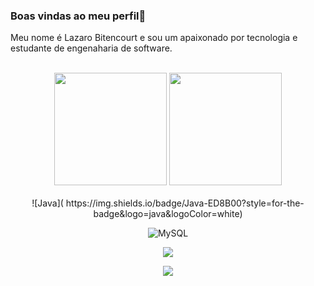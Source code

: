 ### Boas vindas ao meu perfil👋

Meu nome é Lazaro Bitencourt e sou um apaixonado por tecnologia e estudante de engenaharia de software.

<br>

<!-- GITHUB STATUS -->
<div align="center">
  <img height="180em" src="https://github-readme-stats.vercel.app/api?username=LazaroBitencourt&show_icons=true&theme=dark&include_all_commits=true&count_private=true"/>
  <img height="180em" src="https://github-readme-stats.vercel.app/api/top-langs/?username=LazaroBitencourt&layout=compact&langs_count=10&theme=dark"/>

  <!-- TEMAS: dark, radical, merko, gruvbox, tokyonight, onedark, cobalt, synthwave, highcontrast, dracula -->
</div>

<br>

<div align="center">
![Java](	https://img.shields.io/badge/Java-ED8B00?style=for-the-badge&logo=java&logoColor=white)
  
![MySQL](https://img.shields.io/badge/-MySQL-black?style=flat-square&logo=mysql)
  
</div>

<div align="center">
<a href="https://www.linkedin.com/in/lazarobitencourt/" target="_blank"><img src="https://img.shields.io/badge/-LinkedIn-%230077B5?style=for-the-badge&logo=linkedin&logoColor=white" target="_blank"></a>  
  
![](https://visitor-badge.glitch.me/badge?page_id=LazaroBitencourt)
</div>
